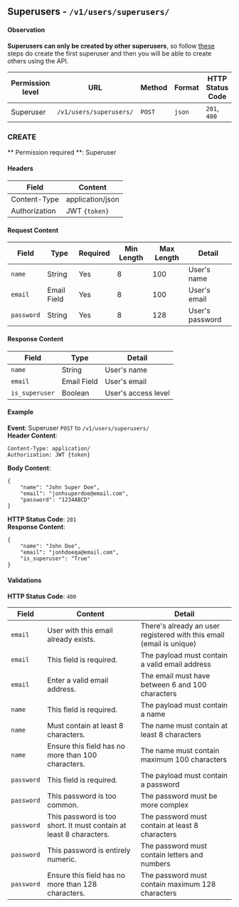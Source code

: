 ## Superusers  - `/v1/users/superusers/`

#### Observation  
__Superusers can only be created by  other superusers__, so follow [these](https://docs.djangoproject.com/en/2.1/intro/tutorial02/#creating-an-admin-user) steps do create the first superuser and then you will be able to create others using the API.

| Permission level  |   URL| Method  | Format   |  HTTP Status Code |
|---|---|---|---|---|
|  Superuser |  `/v1/users/superusers/` |   `POST`|  `json` |  `201`, `400` |

### CREATE
** Permission required **: Superuser

#### Headers
|  Field | Content  |
|---|---|
|  Content-Type | application/json  |
|  Authorization | JWT `{token}` |

#### Request Content

|  Field | Type  | Required  |  Min Length |  Max Length |  Detail |
|---|---|---|---|---|---|
|  `name` |  String |  Yes |  8 |  100 |  User's name |
| `email` |  Email Field |  Yes | 8  | 100  | User's email  |
| `password` |  String |  Yes | 8  | 128  | User's password  |

#### Response Content
|  Field | Type  |Detail   |
|---|---|---|
|  `name` | String  |  User's name |
|  `email`|  Email Field |  User's email |
|  `is_superuser`|  Boolean |  User's access level|


#### Example

**Event**: Superuser `POST` to `/v1/users/superusers/`  
**Header Content**:
```
Content-Type: application/
Authorization: JWT {token}
```
**Body Content**: 
```
{
	"name": "John Super Doe",
	"email": "jonhsuperdoe@email.com",
	"password": "1234ABCD"
}

```
**HTTP Status Code**:  `201`  
**Response Content**:
```
{
	"name": "John Doe",
	"email": "jonhdoeqa@email.com",
	"is_superuser": "True"
}
```

#### Validations
**HTTP Status Code**: `400`  

| Field  | Content  |  Detail |
|---|---|---|
| `email`  |  User with this email already exists. |  There's already an user registered with this email (email is unique) |
| `email`|  This field is required. | The payload must contain a valid email address  |
| `email` | Enter a valid email address.  | The email must have between 6 and 100 characters  |
| `name` | This field is required.  |  The payload must contain a name |
| `name` | Must contain at least 8 characters.  | The name must contain at least 8 characters  |
| `name` |  Ensure this field has no more than 100 characters. | The name must contain maximum 100 characters  |
| `password`  | This field is required.  | The payload must contain a password   |
| `password`  | This password is too common.  | The password must be more complex   |
| `password`  |  This password is too short. It must contain at least 8 characters.  |  The password must contain at least 8 characters  |
| `password` | This password is entirely numeric.  | The password must contain letters and numbers  |
| `password` |  Ensure this field has no more than 128 characters. |  The password must contain maximum 128 characters |

